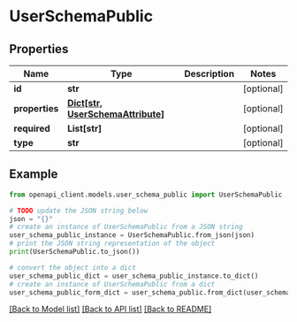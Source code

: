 # UserSchemaPublic


## Properties

Name | Type | Description | Notes
------------ | ------------- | ------------- | -------------
**id** | **str** |  | [optional] 
**properties** | [**Dict[str, UserSchemaAttribute]**](UserSchemaAttribute.md) |  | [optional] 
**required** | **List[str]** |  | [optional] 
**type** | **str** |  | [optional] 

## Example

```python
from openapi_client.models.user_schema_public import UserSchemaPublic

# TODO update the JSON string below
json = "{}"
# create an instance of UserSchemaPublic from a JSON string
user_schema_public_instance = UserSchemaPublic.from_json(json)
# print the JSON string representation of the object
print(UserSchemaPublic.to_json())

# convert the object into a dict
user_schema_public_dict = user_schema_public_instance.to_dict()
# create an instance of UserSchemaPublic from a dict
user_schema_public_form_dict = user_schema_public.from_dict(user_schema_public_dict)
```
[[Back to Model list]](../README.md#documentation-for-models) [[Back to API list]](../README.md#documentation-for-api-endpoints) [[Back to README]](../README.md)


